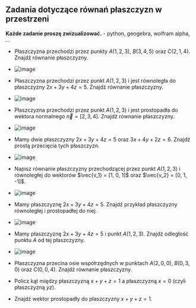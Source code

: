 ## Zadania dotyczące równań płaszczyzn w przestrzeni

**Każde zadanie proszę zwizualizować.** - python, geogebra, wolfram alpha, ...

* Płaszczyzna przechodzi przez punkty $A(1, 2, 3)$, $B(3, 4, 5)$ oraz $C(2, 1, 4)$. Znajdź równanie płaszczyzny.
* ![image](https://github.com/user-attachments/assets/fbbd932f-e92a-48bd-9ca9-1d5d0ae898e9)

* Płaszczyzna przechodzi przez punkt $A(1, 2, 3)$ i jest równoległa do płaszczyzny $2x + 3y + 4z = 5$. Znajdź równanie płaszczyzny.
* ![image](https://github.com/user-attachments/assets/468b6bbb-077c-4a2c-83ff-589294f62cdd)

* Płaszczyzna przechodzi przez punkt $A(1, 2, 3)$ i jest prostopadła do wektora normalnego $\vec{n} = [2, 3, 4]$. Znajdź równanie płaszczyzny.
* ![image](https://github.com/user-attachments/assets/649168dd-8cce-4e3e-8cba-cee4695fd02b)

* Mamy dwie płaszczyzny $2x + 3y + 4z = 5$ oraz $3x + 4y + 2z = 6$. Znajdź prostą przecięcia tych płaszczyzn.
* ![image](https://github.com/user-attachments/assets/97865178-f08f-426b-9809-3117ad54be8f)

* Napisz równanie płaszczyzny przechodzącej przez punkt $A(1, 2, 3)$ i równoległej do wektorów $\vec{v_1} = [1, 0, 1]$ oraz $\vec{v_2} = [0, 1, -1]$.
* ![image](https://github.com/user-attachments/assets/de3a7f48-42a4-4fb9-97f6-4a66c42f3545)

* Mamy płaszczyznę $2x + 3y + 4z = 5$. Znajdź przykład płaszczyzny równoległej i prostopadłej do niej.
* ![image](https://github.com/user-attachments/assets/ffcb4332-91bf-464e-b281-34ee43fa4917)

* Mamy płaszczyznę $2x + 3y + 4z = 5$ i punkt $A(1, 2, 3)$. Znajdź odległość punktu $A$ od tej płaszczyzny.
* ![image](https://github.com/user-attachments/assets/6789a5fe-0ef2-44c8-94e2-12dce7e7f898)

* Płaszczyzna przecina osie współrzędnych w punktach $A(2, 0, 0)$, $B(0, 3, 0)$ oraz $C(0, 0, 4)$. Znajdź równanie płaszczyzny.
* Policz kąt między płaszczyzną $x + y + z = 1$ a płaszczyzną $x = 0$ (czyli płaszczyzną $yz$).
* Znajdź wektor prostopadły do płaszczyzny $x + y + z = 1$.
